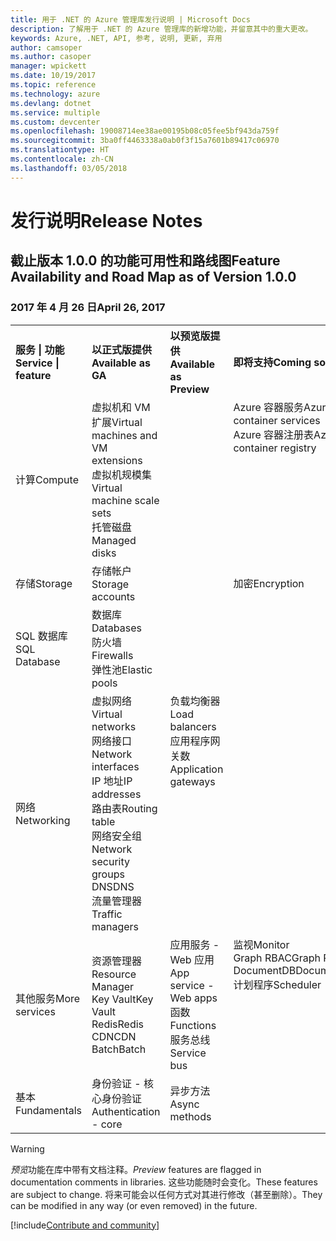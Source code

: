 ```yaml
---
title: 用于 .NET 的 Azure 管理库发行说明 | Microsoft Docs
description: 了解用于 .NET 的 Azure 管理库的新增功能，并留意其中的重大更改。
keywords: Azure, .NET, API, 参考, 说明, 更新, 弃用
author: camsoper
ms.author: casoper
manager: wpickett
ms.date: 10/19/2017
ms.topic: reference
ms.technology: azure
ms.devlang: dotnet
ms.service: multiple
ms.custom: devcenter
ms.openlocfilehash: 19008714ee38ae00195b08c05fee5bf943da759f
ms.sourcegitcommit: 3ba0ff4463338a0ab0f3f15a7601b89417c06970
ms.translationtype: HT
ms.contentlocale: zh-CN
ms.lasthandoff: 03/05/2018
---
```

# <a name="release-notes"></a><span data-ttu-id="148b4-104">发行说明</span><span class="sxs-lookup"><span data-stu-id="148b4-104">Release Notes</span></span> 

## <a name="feature-availability-and-road-map-as-of-version-100"></a><span data-ttu-id="148b4-105">截止版本 1.0.0 的功能可用性和路线图</span><span class="sxs-lookup"><span data-stu-id="148b4-105">Feature Availability and Road Map as of Version 1.0.0</span></span> ##
### <a name="april-26-2017"></a><span data-ttu-id="148b4-106">2017 年 4 月 26 日</span><span class="sxs-lookup"><span data-stu-id="148b4-106">April 26, 2017</span></span>

<table>
  <tr>
    <th align="left"><span data-ttu-id="148b4-107">服务 | 功能</span><span class="sxs-lookup"><span data-stu-id="148b4-107">Service | feature</span></span></th>
    <th align="left"><span data-ttu-id="148b4-108">以正式版提供</span><span class="sxs-lookup"><span data-stu-id="148b4-108">Available as GA</span></span></th>
    <th align="left"><span data-ttu-id="148b4-109">以预览版提供</span><span class="sxs-lookup"><span data-stu-id="148b4-109">Available as Preview</span></span></th>
    <th align="left"><span data-ttu-id="148b4-110">即将支持</span><span class="sxs-lookup"><span data-stu-id="148b4-110">Coming soon</span></span></th>
  </tr>
  <tr>
    <td><span data-ttu-id="148b4-111">计算</span><span class="sxs-lookup"><span data-stu-id="148b4-111">Compute</span></span></td>
    <td><span data-ttu-id="148b4-112">虚拟机和 VM 扩展</span><span class="sxs-lookup"><span data-stu-id="148b4-112">Virtual machines and VM extensions</span></span><br><span data-ttu-id="148b4-113">虚拟机规模集</span><span class="sxs-lookup"><span data-stu-id="148b4-113">Virtual machine scale sets</span></span><br><span data-ttu-id="148b4-114">托管磁盘</span><span class="sxs-lookup"><span data-stu-id="148b4-114">Managed disks</span></span></td>
    <td></td>
    <td valign="top"><span data-ttu-id="148b4-115">Azure 容器服务</span><span class="sxs-lookup"><span data-stu-id="148b4-115">Azure container services</span></span><br><span data-ttu-id="148b4-116">Azure 容器注册表</span><span class="sxs-lookup"><span data-stu-id="148b4-116">Azure container registry</span></span></td>
  </tr>
  <tr>
    <td><span data-ttu-id="148b4-117">存储</span><span class="sxs-lookup"><span data-stu-id="148b4-117">Storage</span></span></td>
    <td><span data-ttu-id="148b4-118">存储帐户</span><span class="sxs-lookup"><span data-stu-id="148b4-118">Storage accounts</span></span></td>
    <td></td>
    <td><span data-ttu-id="148b4-119">加密</span><span class="sxs-lookup"><span data-stu-id="148b4-119">Encryption</span></span></td>
  </tr>
  <tr>
    <td><span data-ttu-id="148b4-120">SQL 数据库</span><span class="sxs-lookup"><span data-stu-id="148b4-120">SQL Database</span></span></td>
    <td><span data-ttu-id="148b4-121">数据库</span><span class="sxs-lookup"><span data-stu-id="148b4-121">Databases</span></span><br><span data-ttu-id="148b4-122">防火墙</span><span class="sxs-lookup"><span data-stu-id="148b4-122">Firewalls</span></span><br><span data-ttu-id="148b4-123">弹性池</span><span class="sxs-lookup"><span data-stu-id="148b4-123">Elastic pools</span></span></td>
    <td></td>
    <td valign="top"></td>
  </tr>
  <tr>
    <td><span data-ttu-id="148b4-124">网络</span><span class="sxs-lookup"><span data-stu-id="148b4-124">Networking</span></span></td>
    <td><span data-ttu-id="148b4-125">虚拟网络</span><span class="sxs-lookup"><span data-stu-id="148b4-125">Virtual networks</span></span><br><span data-ttu-id="148b4-126">网络接口</span><span class="sxs-lookup"><span data-stu-id="148b4-126">Network interfaces</span></span><br><span data-ttu-id="148b4-127">IP 地址</span><span class="sxs-lookup"><span data-stu-id="148b4-127">IP addresses</span></span><br><span data-ttu-id="148b4-128">路由表</span><span class="sxs-lookup"><span data-stu-id="148b4-128">Routing table</span></span><br><span data-ttu-id="148b4-129">网络安全组</span><span class="sxs-lookup"><span data-stu-id="148b4-129">Network security groups</span></span><br><span data-ttu-id="148b4-130">DNS</span><span class="sxs-lookup"><span data-stu-id="148b4-130">DNS</span></span><br><span data-ttu-id="148b4-131">流量管理器</span><span class="sxs-lookup"><span data-stu-id="148b4-131">Traffic managers</span></span></td>
    <td valign="top"><span data-ttu-id="148b4-132">负载均衡器</span><span class="sxs-lookup"><span data-stu-id="148b4-132">Load balancers</span></span><br><span data-ttu-id="148b4-133">应用程序网关数</span><span class="sxs-lookup"><span data-stu-id="148b4-133">Application gateways</span></span></td>
    <td valign="top"></td>
  </tr>
  <tr>
    <td><span data-ttu-id="148b4-134">其他服务</span><span class="sxs-lookup"><span data-stu-id="148b4-134">More services</span></span></td>
    <td><span data-ttu-id="148b4-135">资源管理器</span><span class="sxs-lookup"><span data-stu-id="148b4-135">Resource Manager</span></span><br><span data-ttu-id="148b4-136">Key Vault</span><span class="sxs-lookup"><span data-stu-id="148b4-136">Key Vault</span></span><br><span data-ttu-id="148b4-137">Redis</span><span class="sxs-lookup"><span data-stu-id="148b4-137">Redis</span></span><br><span data-ttu-id="148b4-138">CDN</span><span class="sxs-lookup"><span data-stu-id="148b4-138">CDN</span></span><br><span data-ttu-id="148b4-139">Batch</span><span class="sxs-lookup"><span data-stu-id="148b4-139">Batch</span></span></td>
    <td valign="top"><span data-ttu-id="148b4-140">应用服务 - Web 应用</span><span class="sxs-lookup"><span data-stu-id="148b4-140">App service - Web apps</span></span><br><span data-ttu-id="148b4-141">函数</span><span class="sxs-lookup"><span data-stu-id="148b4-141">Functions</span></span><br><span data-ttu-id="148b4-142">服务总线</span><span class="sxs-lookup"><span data-stu-id="148b4-142">Service bus</span></span></td>
    <td valign="top"><span data-ttu-id="148b4-143">监视</span><span class="sxs-lookup"><span data-stu-id="148b4-143">Monitor</span></span><br><span data-ttu-id="148b4-144">Graph RBAC</span><span class="sxs-lookup"><span data-stu-id="148b4-144">Graph RBAC</span></span><br><span data-ttu-id="148b4-145">DocumentDB</span><span class="sxs-lookup"><span data-stu-id="148b4-145">DocumentDB</span></span><br><span data-ttu-id="148b4-146">计划程序</span><span class="sxs-lookup"><span data-stu-id="148b4-146">Scheduler</span></span></td>
  </tr>
  <tr>
    <td><span data-ttu-id="148b4-147">基本</span><span class="sxs-lookup"><span data-stu-id="148b4-147">Fundamentals</span></span></td>
    <td><span data-ttu-id="148b4-148">身份验证 - 核心身份验证</span><span class="sxs-lookup"><span data-stu-id="148b4-148">Authentication - core</span></span></td>
    <td><span data-ttu-id="148b4-149">异步方法</span><span class="sxs-lookup"><span data-stu-id="148b4-149">Async methods</span></span></td>
    <td valign="top"></td>
  </tr>
</table>

> [!WARNING] 
> <span data-ttu-id="148b4-150">*预览*功能在库中带有文档注释。</span><span class="sxs-lookup"><span data-stu-id="148b4-150">*Preview* features are flagged in documentation comments in libraries.</span></span> <span data-ttu-id="148b4-151">这些功能随时会变化。</span><span class="sxs-lookup"><span data-stu-id="148b4-151">These features are subject to change.</span></span> <span data-ttu-id="148b4-152">将来可能会以任何方式对其进行修改（甚至删除）。</span><span class="sxs-lookup"><span data-stu-id="148b4-152">They can be modified in any way (or even removed) in the future.</span></span>

[!include[Contribute and community](includes/contribute.md)]
